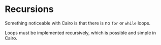 # Recursions

Something noticeable with Cairo is that there is no `for` or `while` loops.

Loops must be implemented recursively, which is possible and simple in Cairo.
